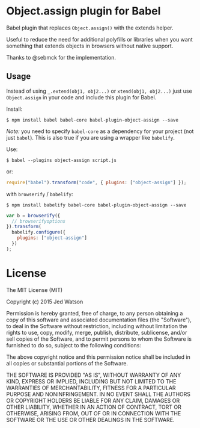 # Object.assign plugin for Babel

Babel plugin that replaces `Object.assign()` with the extends helper.

Useful to reduce the need for additional polyfills or libraries when you want something that extends objects in browsers without native support.

Thanks to @sebmck for the implementation.

## Usage

Instead of using `_.extend(obj1, obj2...)` or `xtend(obj1, obj2...)` just use `Object.assign` in your code and include this plugin for Babel.

Install:

```
$ npm install babel babel-core babel-plugin-object-assign --save
```

_Note:_ you need to specify `babel-core` as a dependency for your project (not just `babel`). This is also true if you are using a wrapper like `babelify`.

Use:


```
$ babel --plugins object-assign script.js
```

or:

```js
require("babel").transform("code", { plugins: ["object-assign"] });
```

with `browserify` / `babelify`:

```
$ npm install babelify babel-core babel-plugin-object-assign --save
```

```js
var b = browserify({
  // browserifyoptions
}).transform(
  babelify.configure({
    plugins: ["object-assign"]
  })
);
```

# License

The MIT License (MIT)

Copyright (c) 2015 Jed Watson

Permission is hereby granted, free of charge, to any person obtaining a copy
of this software and associated documentation files (the "Software"), to deal
in the Software without restriction, including without limitation the rights
to use, copy, modify, merge, publish, distribute, sublicense, and/or sell
copies of the Software, and to permit persons to whom the Software is
furnished to do so, subject to the following conditions:

The above copyright notice and this permission notice shall be included in all
copies or substantial portions of the Software.

THE SOFTWARE IS PROVIDED "AS IS", WITHOUT WARRANTY OF ANY KIND, EXPRESS OR
IMPLIED, INCLUDING BUT NOT LIMITED TO THE WARRANTIES OF MERCHANTABILITY,
FITNESS FOR A PARTICULAR PURPOSE AND NONINFRINGEMENT. IN NO EVENT SHALL THE
AUTHORS OR COPYRIGHT HOLDERS BE LIABLE FOR ANY CLAIM, DAMAGES OR OTHER
LIABILITY, WHETHER IN AN ACTION OF CONTRACT, TORT OR OTHERWISE, ARISING FROM,
OUT OF OR IN CONNECTION WITH THE SOFTWARE OR THE USE OR OTHER DEALINGS IN THE
SOFTWARE.
